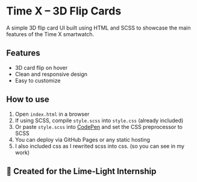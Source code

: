 # Time X – 3D Flip Cards

A simple 3D flip card UI built using HTML and SCSS to showcase the main features of the Time X smartwatch.

## Features
- 3D card flip on hover
- Clean and responsive design
- Easy to customize

## How to use
1. Open `index.html` in a browser
2. If using SCSS, compile `style.scss` into `style.css` (already included)
3. Or paste `style.scss` into [CodePen](https://codepen.io) and set the CSS preprocessor to SCSS
4. You can deploy via GitHub Pages or any static hosting
5. I also included css as I rewrited scss into css. (so you can see in my work)

## 👤 Created for the Lime-Light Internship
